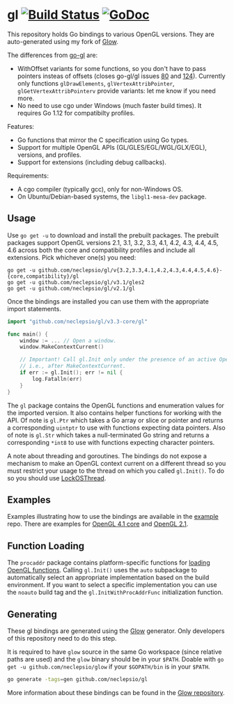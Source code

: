 # gl [![Build Status](https://travis-ci.org/neclepsio/gl.svg?branch=master)](https://travis-ci.org/neclepsio/gl) [![GoDoc](https://godoc.org/github.com/neclepsio/gl?status.svg)](https://godoc.org/github.com/neclepsio/gl)

This repository holds Go bindings to various OpenGL versions. They are auto-generated using my fork of [Glow](https://github.com/neclepsio/glow).

The differences from [go-gl](https://github.com/go-gl/gl) are:
- WithOffset variants for some functions, so you don't have to pass pointers insteas of offsets (closes go-gl/gl issues [80](https://github.com/go-gl/gl/issues/80) and [124](https://github.com/go-gl/gl/issues/124)). Currently only functions `glDrawElements`, `glVertexAttribPointer`, `glGetVertexAttribPointerv` provide variants: let me know if you need more.
- No need to use cgo under Windows (much faster build times). It requires Go 1.12 for compatibilty profiles.

Features:
- Go functions that mirror the C specification using Go types.
- Support for multiple OpenGL APIs (GL/GLES/EGL/WGL/GLX/EGL), versions, and profiles.
- Support for extensions (including debug callbacks).

Requirements:
- A cgo compiler (typically gcc), only for non-Windows OS.
- On Ubuntu/Debian-based systems, the `libgl1-mesa-dev` package.

Usage
-----

Use `go get -u` to download and install the prebuilt packages. The prebuilt packages support OpenGL versions 2.1, 3.1, 3.2, 3.3, 4.1, 4.2, 4.3, 4.4, 4.5, 4.6 across both the core and compatibility profiles and include all extensions. Pick whichever one(s) you need:

    go get -u github.com/neclepsio/gl/v{3.2,3.3,4.1,4.2,4.3,4.4,4.5,4.6}-{core,compatibility}/gl
    go get -u github.com/neclepsio/gl/v3.1/gles2
    go get -u github.com/neclepsio/gl/v2.1/gl

Once the bindings are installed you can use them with the appropriate import statements.

```Go
import "github.com/neclepsio/gl/v3.3-core/gl"

func main() {
	window := ... // Open a window.
	window.MakeContextCurrent()

	// Important! Call gl.Init only under the presence of an active OpenGL context,
	// i.e., after MakeContextCurrent.
	if err := gl.Init(); err != nil {
		log.Fatalln(err)
	}
}
```

The `gl` package contains the OpenGL functions and enumeration values for the imported version. It also contains helper functions for working with the API. Of note is `gl.Ptr` which takes a Go array or slice or pointer and returns a corresponding `uintptr` to use with functions expecting data pointers. Also of note is `gl.Str` which takes a null-terminated Go string and returns a corresponding `*int8` to use with functions expecting character pointers.

A note about threading and goroutines. The bindings do not expose a mechanism to make an OpenGL context current on a different thread so you must restrict your usage to the thread on which you called `gl.Init()`. To do so you should use [LockOSThread](https://code.google.com/p/go-wiki/wiki/LockOSThread).

Examples
--------

Examples illustrating how to use the bindings are available in the [example](https://github.com/go-gl/example) repo. There are examples for [OpenGL 4.1 core](https://github.com/go-gl/example/tree/master/gl41core-cube) and [OpenGL 2.1](https://github.com/go-gl/example/tree/master/gl21-cube).

Function Loading
----------------

The `procaddr` package contains platform-specific functions for [loading OpenGL functions](https://www.opengl.org/wiki/Load_OpenGL_Functions). Calling `gl.Init()` uses the `auto` subpackage to automatically select an appropriate implementation based on the build environment. If you want to select a specific implementation you can use the `noauto` build tag and the `gl.InitWithProcAddrFunc` initialization function.

Generating
----------

These gl bindings are generated using the [Glow](https://github.com/neclepsio/glow) generator. Only developers of this repository need to do this step.

It is required to have `glow` source in the same Go workspace (since relative paths are used) and the `glow` binary should be in your `$PATH`. Doable with `go get -u github.com/neclepsio/glow` if your `$GOPATH/bin` is in your `$PATH`.

```bash
go generate -tags=gen github.com/neclepsio/gl
```

More information about these bindings can be found in the [Glow repository](https://github.com/neclepsio/glow).
